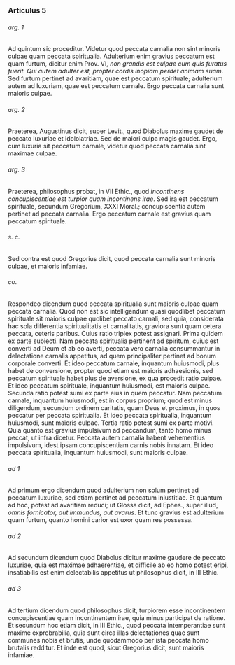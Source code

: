 ### Articulus 5

###### arg. 1
Ad quintum sic proceditur. Videtur quod peccata carnalia non sint minoris culpae quam peccata spiritualia. Adulterium enim gravius peccatum est quam furtum, dicitur enim Prov. VI, *non grandis est culpae cum quis furatus fuerit. Qui autem adulter est, propter cordis inopiam perdet animam suam*. Sed furtum pertinet ad avaritiam, quae est peccatum spirituale; adulterium autem ad luxuriam, quae est peccatum carnale. Ergo peccata carnalia sunt maioris culpae.

###### arg. 2
Praeterea, Augustinus dicit, super Levit., quod Diabolus maxime gaudet de peccato luxuriae et idololatriae. Sed de maiori culpa magis gaudet. Ergo, cum luxuria sit peccatum carnale, videtur quod peccata carnalia sint maximae culpae.

###### arg. 3
Praeterea, philosophus probat, in VII Ethic., quod *incontinens concupiscentiae est turpior quam incontinens irae*. Sed ira est peccatum spirituale, secundum Gregorium, XXXI Moral.; concupiscentia autem pertinet ad peccata carnalia. Ergo peccatum carnale est gravius quam peccatum spirituale.

###### s. c.
Sed contra est quod Gregorius dicit, quod peccata carnalia sunt minoris culpae, et maioris infamiae.

###### co.
Respondeo dicendum quod peccata spiritualia sunt maioris culpae quam peccata carnalia. Quod non est sic intelligendum quasi quodlibet peccatum spirituale sit maioris culpae quolibet peccato carnali, sed quia, considerata hac sola differentia spiritualitatis et carnalitatis, graviora sunt quam cetera peccata, ceteris paribus. Cuius ratio triplex potest assignari. Prima quidem ex parte subiecti. Nam peccata spiritualia pertinent ad spiritum, cuius est converti ad Deum et ab eo averti, peccata vero carnalia consummantur in delectatione carnalis appetitus, ad quem principaliter pertinet ad bonum corporale converti. Et ideo peccatum carnale, inquantum huiusmodi, plus habet de conversione, propter quod etiam est maioris adhaesionis, sed peccatum spirituale habet plus de aversione, ex qua procedit ratio culpae. Et ideo peccatum spirituale, inquantum huiusmodi, est maioris culpae. Secunda ratio potest sumi ex parte eius in quem peccatur. Nam peccatum carnale, inquantum huiusmodi, est in corpus proprium; quod est minus diligendum, secundum ordinem caritatis, quam Deus et proximus, in quos peccatur per peccata spiritualia. Et ideo peccata spiritualia, inquantum huiusmodi, sunt maioris culpae. Tertia ratio potest sumi ex parte motivi. Quia quanto est gravius impulsivum ad peccandum, tanto homo minus peccat, ut infra dicetur. Peccata autem carnalia habent vehementius impulsivum, idest ipsam concupiscentiam carnis nobis innatam. Et ideo peccata spiritualia, inquantum huiusmodi, sunt maioris culpae.

###### ad 1
Ad primum ergo dicendum quod adulterium non solum pertinet ad peccatum luxuriae, sed etiam pertinet ad peccatum iniustitiae. Et quantum ad hoc, potest ad avaritiam reduci; ut Glossa dicit, ad Ephes., super illud, *omnis fornicator, aut immundus, aut avarus*. Et tunc gravius est adulterium quam furtum, quanto homini carior est uxor quam res possessa.

###### ad 2
Ad secundum dicendum quod Diabolus dicitur maxime gaudere de peccato luxuriae, quia est maximae adhaerentiae, et difficile ab eo homo potest eripi, insatiabilis est enim delectabilis appetitus ut philosophus dicit, in III Ethic.

###### ad 3
Ad tertium dicendum quod philosophus dicit, turpiorem esse incontinentem concupiscentiae quam incontinentem irae, quia minus participat de ratione. Et secundum hoc etiam dicit, in III Ethic., quod peccata intemperantiae sunt maxime exprobrabilia, quia sunt circa illas delectationes quae sunt communes nobis et brutis, unde quodammodo per ista peccata homo brutalis redditur. Et inde est quod, sicut Gregorius dicit, sunt maioris infamiae.

